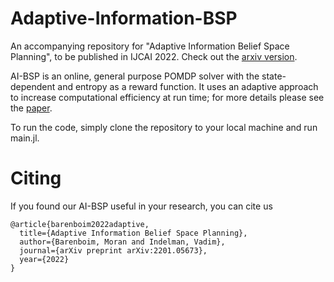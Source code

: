 # Adaptive-Information-BSP
An accompanying repository for "Adaptive Information Belief Space Planning", to
be published in IJCAI 2022. Check out the
[arxiv version](https://arxiv.org/abs/2201.05673).

AI-BSP is an online, general purpose POMDP solver with the state-dependent and
entropy as a reward function. It uses an adaptive approach to increase
computational efficiency at run time; for more details please see the [paper](https://arxiv.org/abs/2201.05673).

To run the code, simply clone the repository to your local machine and run
main.jl.


# Citing
If you found our AI-BSP useful in your research, you can cite us
```
@article{barenboim2022adaptive,
  title={Adaptive Information Belief Space Planning},
  author={Barenboim, Moran and Indelman, Vadim},
  journal={arXiv preprint arXiv:2201.05673},
  year={2022}
}
```